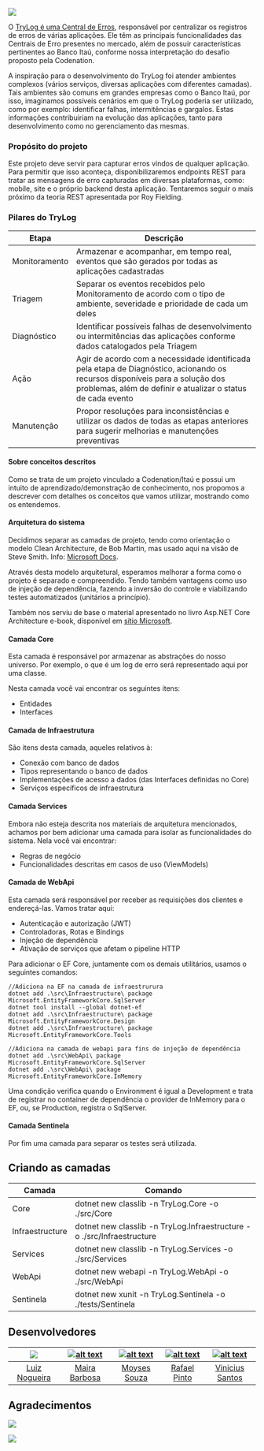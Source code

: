 ![](https://i.imgur.com/NTxUFEZ.png)

O [TryLog é uma Central de Erros](https://is.gd/y85CbV), responsável por centralizar os registros de erros de várias aplicações. Ele têm as principais funcionalidades das Centrais de Erro presentes no mercado, além de possuir características pertinentes ao Banco Itaú, conforme nossa interpretação do desafio proposto pela Codenation.

A inspiração para o desenvolvimento do TryLog foi atender ambientes complexos (vários serviços, diversas aplicações com diferentes camadas). Tais ambientes são comuns em grandes empresas como o Banco Itaú, por isso, imaginamos possíveis cenários em que o TryLog poderia ser utilizado, como por exemplo: identificar falhas, intermitências e gargalos. Estas informações contribuiriam na evolução das aplicações, tanto para desenvolvimento como no gerenciamento das mesmas.


### Propósito do projeto
Este projeto deve servir para capturar erros vindos de qualquer aplicação. Para permitir que isso aconteça,  disponibilizaremos endpoints REST para tratar as mensagens de erro capturadas em diversas plataformas, como: mobile, site e o próprio backend desta aplicação. Tentaremos seguir o mais próximo da teoria REST apresentada por Roy Fielding.

### Pilares do TryLog
Etapa     |  Descrição |
--------- | -----------
Monitoramento | Armazenar e acompanhar, em tempo real, eventos que são gerados por todas as aplicações cadastradas
Triagem | Separar os eventos recebidos pelo Monitoramento de acordo com o tipo de ambiente, severidade e prioridade de cada um deles
Diagnóstico | Identificar possíveis falhas de desenvolvimento ou intermitências das aplicações conforme dados catalogados pela Triagem
Ação | Agir de acordo com a necessidade identificada pela etapa de Diagnóstico, acionando os recursos disponíveis para a solução dos problemas, além de definir e atualizar o status de cada evento
Manutenção | Propor resoluções para inconsistências e utilizar os dados de todas as etapas anteriores para sugerir melhorias e manutenções preventivas

#### Sobre conceitos descritos
Como se trata de um projeto vinculado a Codenation/Itaú e possui um intuito de aprendizado/demonstração de conhecimento, nos propomos a descrever com detalhes os conceitos que vamos utilizar, mostrando como os entendemos.

#### Arquitetura do sistema
Decidimos separar as camadas de projeto, tendo como orientação o modelo Clean Architecture, de Bob Martin, mas usado aqui na visão de Steve Smith. Info: [Microsoft Docs](https://docs.microsoft.com/en-us/dotnet/architecture/modern-web-apps-azure/common-web-application-architectures).

Através desta modelo arquitetural, esperamos melhorar a forma como o projeto é separado e compreendido. Tendo também vantagens como uso de injeção de dependência, fazendo a inversão do controle e viabilizando testes automatizados (unitários a princípio).

Também nos serviu de base o material apresentado no livro Asp.NET Core Architecture e-book, disponível em [sítio Microsoft](https://dotnet.microsoft.com/download/e-book/aspnet/pdf).

#### Camada Core
Esta camada é responsável por armazenar as abstrações do nosso universo. Por exemplo, o que é um log de erro será representado aqui por uma classe.

Nesta camada você vai encontrar os seguintes itens:

* Entidades
* Interfaces

#### Camada de Infraestrutura
São itens desta camada, aqueles relativos à:

* Conexão com banco de dados
* Tipos representando o banco de dados
* Implementações de acesso a dados (das Interfaces definidas no Core)
* Serviços específicos de infraestrutura

#### Camada Services
Embora não esteja descrita nos materiais de arquitetura mencionados, achamos por bem adicionar uma camada para isolar as funcionalidades do sistema. Nela você vai encontrar:

* Regras de negócio
* Funcionalidades descritas em casos de uso (ViewModels)

#### Camada de WebApi
Esta camada será responsável por receber as requisições dos clientes e endereçá-las.
Vamos tratar aqui:

* Autenticação e autorização (JWT)
* Controladoras, Rotas e Bindings
* Injeção de dependência
* Ativação de serviços que afetam o pipeline HTTP

Para adicionar o EF Core, juntamente com os demais utilitários, usamos o seguintes comandos:
```
//Adiciona na EF na camada de infraestrurura
dotnet add .\src\Infraestructure\ package Microsoft.EntityFrameworkCore.SqlServer
dotnet tool install --global dotnet-ef
dotnet add .\src\Infraestructure\ package Microsoft.EntityFrameworkCore.Design
dotnet add .\src\Infraestructure\ package Microsoft.EntityFrameworkCore.Tools

//Adiciona na camada de webapi para fins de injeção de dependência
dotnet add .\src\WebApi\ package Microsoft.EntityFrameworkCore.SqlServer
dotnet add .\src\WebApi\ package Microsoft.EntityFrameworkCore.InMemory
```

Uma condição verifica quando o Environment é igual a Development e trata de registrar no container de dependência o provider de InMemory para o EF, ou, se Production, registra o SqlServer.

#### Camada Sentinela
Por fim uma camada para separar os testes será utilizada.

## Criando as camadas
Camada | Comando |
------ | --------
Core | dotnet new classlib -n TryLog.Core -o ./src/Core
Infraestructure | dotnet new classlib -n TryLog.Infraestructure -o ./src/Infraestructure
Services| dotnet new classlib -n TryLog.Services -o ./src/Services
WebApi | dotnet new webapi -n TryLog.WebApi -o ./src/WebApi
Sentinela | dotnet new xunit -n TryLog.Sentinela -o ./tests/Sentinela

## Desenvolvedores
| [![](https://i.imgur.com/IANhQsC.png)](https://www.linkedin.com/in/loon/)  | [![alt text](https://i.imgur.com/CmUW8Xc.png)](https://www.linkedin.com/in/mahdame/)  | [![alt text](https://i.imgur.com/toIfWhr.png)](https://www.linkedin.com/in/moyses-souza-programador/)  | [![alt text](https://i.imgur.com/w7PvwXm.png)](https://linkedin.com/in/rafael-pinto-853b6bab/)  |  [![alt text](https://i.imgur.com/8IHGOcL.png)](https://www.linkedin.com/in/vinicius-dos-santos-aguiar/)
| :------------: | :------------: | :------------: | :------------: | :------------: |
| [Luiz Nogueira](https://www.linkedin.com/in/loon/)  | [Maira Barbosa](https://www.linkedin.com/in/mahdame/)  | [Moyses Souza](https://www.linkedin.com/in/moyses-souza-programador/)  | [Rafael Pinto](https://linkedin.com/in/rafael-pinto-853b6bab/)  |  [Vinicius Santos](https://www.linkedin.com/in/vinicius-dos-santos-aguiar/) |

## Agradecimentos
[![](https://i.imgur.com/E4HkJtE.png)](https://codenation.dev/)

[![](https://i.imgur.com/fuj6mh7.png)](https://www.itau.com.br/)

